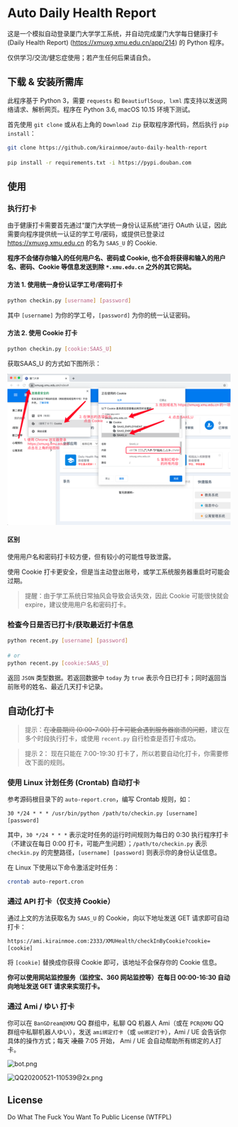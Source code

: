 # Auto Daily Health Report

这是一个模拟自动登录厦门大学学工系统，并自动完成厦门大学每日健康打卡 (Daily Health Report) (https://xmuxg.xmu.edu.cn/app/214) 的 Python 程序。

仅供学习/交流/健忘症使用；若产生任何后果请自负。

## 下载 & 安装所需库

此程序基于 Python 3，需要 `requests` 和 `BeautiuflSoup, lxml` 库支持以发送网络请求、解析网页。程序在 Python 3.6, macOS 10.15 环境下测试。

首先使用 `git clone` 或从右上角的 `Download Zip` 获取程序源代码，然后执行 `pip install`：

```bash
git clone https://github.com/kirainmoe/auto-daily-health-report

pip install -r requirements.txt -i https://pypi.douban.com
```

## 使用

### 执行打卡

由于健康打卡需要首先通过“厦门大学统一身份认证系统”进行 OAuth 认证，因此需要向程序提供统一认证的学工号/密码，或提供已登录过 https://xmuxg.xmu.edu.cn 的名为 `SAAS_U` 的 Cookie.

**程序不会储存你输入的任何用户名、密码或 Cookie, 也不会将获得和输入的用户名、密码、Cookie 等信息发送到除 `*.xmu.edu.cn` 之外的其它网站。**

#### 方法 1. 使用统一身份认证学工号/密码打卡

```bash
python checkin.py [username] [password]
```

其中 `[username]` 为你的学工号，`[password]` 为你的统一认证密码。

#### 方法 2. 使用 Cookie 打卡

```bash
python checkin.py [cookie:SAAS_U]
```

获取SAAS_U 的方式如下图所示：

![get cookie](get_cookie.png)

#### 区别

使用用户名和密码打卡较方便，但有较小的可能性导致泄露。

使用 Cookie 打卡更安全，但是当主动登出账号，或学工系统服务器重启时可能会过期。

> 提醒：由于学工系统日常抽风会导致会话失效，因此 Cookie 可能很快就会 expire，建议使用用户名和密码打卡。

### 检查今日是否已打卡/获取最近打卡信息

```bash
python recent.py [username] [password]

# or
python recent.py [cookie:SAAS_U]
```

返回 `JSON` 类型数据。若返回数据中 `today` 为 `true` 表示今日已打卡；同时返回当前账号的姓名、最近几天打卡记录。

## 自动化打卡

> 提示：<s>在凌晨期间 (0:00-7:00) 打卡可能会遇到服务器崩溃的问题</s>，建议在多个时段执行打卡，或使用 `recent.py` 自行检查是否打卡成功。

> 提示 2： 现在只能在 7:00-19:30 打卡了，所以若要自动化打卡，你需要修改下面的规则。

### 使用 Linux 计划任务 (Crontab) 自动打卡

参考源码根目录下的 `auto-report.cron`，编写 Crontab 规则，如：

```
30 */24 * * * /usr/bin/python /path/to/checkin.py [username] [password]
```

其中，`30 */24 * * *` 表示定时任务的运行时间规则为每日的 0:30 执行程序打卡（不建议在每日 0:00 打卡，可能产生问题）；`/path/to/checkin.py` 表示 `checkin.py` 的完整路径，`[username] [password]` 则表示你的身份认证信息。

在 Linux 下使用以下命令激活定时任务：

```bash
crontab auto-report.cron
```

### 通过 API 打卡（仅支持 Cookie）

通过上文的方法获取名为 `SAAS_U` 的 Cookie，向以下地址发送 GET 请求即可自动打卡：

```
https://ami.kirainmoe.com:2333/XMUHealth/checkInByCookie?cookie=[cookie]
``` 

将 `[cookie]` 替换成你获得 Cookie 即可，该地址不会保存你的 Cookie 信息。

**你可以使用网站监控服务（监控宝、360 网站监控等）在每日 00:00-16:30 自动向地址发送 GET 请求来实现打卡。**


### 通过 Ami / ゆい 打卡

你可以在 `BanGDream@XMU` QQ 群组中，私聊 QQ 机器人 Ami（或在 `PCR@XMU` QQ 群组中私聊机器人ゆい），发送 `ami绑定打卡`（或 `ue绑定打卡`），Ami / UE 会告诉你具体的操作方式；每天 <s>凌晨</s> 7:05 开始， Ami / UE 会自动帮助所有绑定的人打卡。

![bot.png](https://i.loli.net/2020/05/21/ArDbsOucV8o9lCq.png)

![QQ20200521-110539@2x.png](https://i.loli.net/2020/05/21/LDwNJSBn75OaC1T.png)

## License

Do What The Fuck You Want To Public License (WTFPL)
